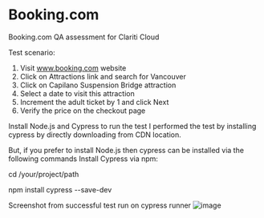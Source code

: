# Booking.com
Booking.com QA assessment for Clariti Cloud

Test scenario:
1. Visit www.booking.com website
2. Click on Attractions link and search for Vancouver
3. Click on Capilano Suspension Bridge attraction
4. Select a date to visit this attraction 
5. Increment the adult ticket by 1 and click Next
6. Verify the price on the checkout page

Install Node.js and Cypress to run the test
I performed the test by installing cypress by directly downloading from CDN location. 

But, if you prefer to install Node.js then cypress can be installed via the following commands
Install Cypress via npm:

cd /your/project/path

npm install cypress --save-dev

Screenshot from successful test run on cypress runner
![image](https://user-images.githubusercontent.com/68978458/197110416-4610c503-8567-4a6e-a506-30f4eb1433e2.png)
